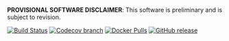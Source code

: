 **PROVISIONAL SOFTWARE DISCLAIMER**: This software is preliminary and is subject to revision.

[![Build Status][tb]][tt] [![Codecov branch][cb]][cc] [![Docker Pulls][db]][dh] [![GitHub release][gb]][gr]

[tb]: https://img.shields.io/travis/USGS-EROS/espa-api/docker-devel.svg?style=flat-square
[tt]: https://travis-ci.org/USGS-EROS/espa-api
[db]: https://img.shields.io/docker/automated/usgseros/espa-api.svg?style=flat-square
[dh]: https://hub.docker.com/r/usgseros/espa-api/tags/
[cb]: https://img.shields.io/codecov/c/github/USGS-EROS/espa-api/docker-devel.svg?style=flat-square
[cc]: https://codecov.io/github/USGS-EROS/espa-api/
[gb]: https://img.shields.io/github/release/USGS-EROS/espa-api.svg?style=flat-square
[gr]: https://github.com/USGS-EROS/espa-api/releases

